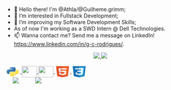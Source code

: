 - 👋 Hello  there! I'm @Athla/@Guilheme.grimm;
- 👀 I’m interested in Fullstack Development;
- 🌱 I’m improving my Software Development Skills;
- As of now I'm working as a SWD Intern @ Dell Technologies.
- 📫 Wanna contact me? Send me a message on LinkedIn!
                                        https://www.linkedin.com/in/g-c-rodrigues/.


<div align="center">
  <a href="https://github.com/athla">
  <img height="180em" src="https://github-readme-stats.vercel.app/api?username=athla&show_icons=true&theme=dark&include_all_commits=true&count_private=true"/>
  <img height="180em" src="https://github-readme-stats.vercel.app/api/top-langs/?username=athla&layout=compact&langs_count=7&theme=dark"/>
</div>
<div style="display: inline_block" ><br>
  <img align="center" height="30" width="40" src="https://raw.githubusercontent.com/devicons/devicon/master/icons/python/python-original.svg">
  <img align="center" height="30" width="40" src="https://cdn.jsdelivr.net/gh/devicons/devicon/icons/react/react-original.svg" />
  <img align="center" height="30" width="40" src="https://cdn.jsdelivr.net/gh/devicons/devicon/icons/docker/docker-original.svg" >
  <img align="center" height="30" width="40" src="https://raw.githubusercontent.com/devicons/devicon/master/icons/html5/html5-original.svg">
  <img align="center" height="30" width="40" src="https://raw.githubusercontent.com/devicons/devicon/master/icons/css3/css3-original.svg">
</div>
<div>
  <a  style ="margin: 4%" href = "mailto:guilher.c.rodrigues@gmail.com"><img src="https://img.shields.io/badge/-Gmail-%23333?style=for-the-badge&logo=gmail&logoColor=red" target="_blank"></a>
  <a  style ="margin: 4%"href = "https://www.linkedin.com/in/g-c-rodrigues/"><img src="https://img.shields.io/badge/LinkedIn-0077B5?style=for-the-badge&logo=linkedin&logoColor=white" target="_blank"></a>
</div>
